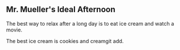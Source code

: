 ## Mr. Mueller's Ideal Afternoon

The best way to relax after a long day is to eat ice cream and watch a movie.

The best ice cream is cookies and creamgit add.
